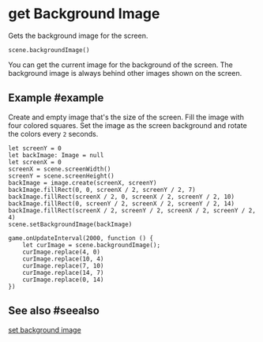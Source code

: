 # get Background Image

Gets the background image for the screen.

```sig
scene.backgroundImage()
```

You can get the current image for the background of the screen. The background image is always behind other images shown on the screen.

## Example #example

Create and empty image that's the size of the screen. Fill the image with four colored squares. Set the image as the screen background and rotate the colors every `2` seconds.

```blocks
let screenY = 0
let backImage: Image = null
let screenX = 0
screenX = scene.screenWidth()
screenY = scene.screenHeight()
backImage = image.create(screenX, screenY)
backImage.fillRect(0, 0, screenX / 2, screenY / 2, 7)
backImage.fillRect(screenX / 2, 0, screenX / 2, screenY / 2, 10)
backImage.fillRect(0, screenY / 2, screenX / 2, screenY / 2, 14)
backImage.fillRect(screenX / 2, screenY / 2, screenX / 2, screenY / 2, 4)
scene.setBackgroundImage(backImage)

game.onUpdateInterval(2000, function () {
    let curImage = scene.backgroundImage();
    curImage.replace(4, 0)
    curImage.replace(10, 4)
    curImage.replace(7, 10)
    curImage.replace(14, 7)
    curImage.replace(0, 14)
})
```

## See also #seealso

[set background image](/reference/scene/set-background-image)